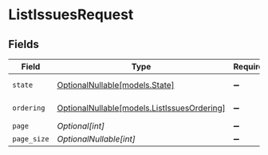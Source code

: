 # ListIssuesRequest


## Fields

| Field                                                                          | Type                                                                           | Required                                                                       | Description                                                                    |
| ------------------------------------------------------------------------------ | ------------------------------------------------------------------------------ | ------------------------------------------------------------------------------ | ------------------------------------------------------------------------------ |
| `state`                                                                        | [OptionalNullable[models.State]](../models/state.md)                           | :heavy_minus_sign:                                                             | State of the issue                                                             |
| `ordering`                                                                     | [OptionalNullable[models.ListIssuesOrdering]](../models/listissuesordering.md) | :heavy_minus_sign:                                                             | Ordering field                                                                 |
| `page`                                                                         | *Optional[int]*                                                                | :heavy_minus_sign:                                                             | N/A                                                                            |
| `page_size`                                                                    | *OptionalNullable[int]*                                                        | :heavy_minus_sign:                                                             | N/A                                                                            |